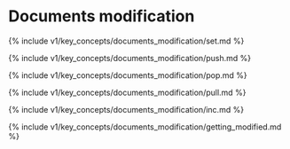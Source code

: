# Documents modification

{% include v1/key_concepts/documents_modification/set.md %}

{% include v1/key_concepts/documents_modification/push.md %}

{% include v1/key_concepts/documents_modification/pop.md %}

{% include v1/key_concepts/documents_modification/pull.md %}

{% include v1/key_concepts/documents_modification/inc.md %}

{% include v1/key_concepts/documents_modification/getting_modified.md %}